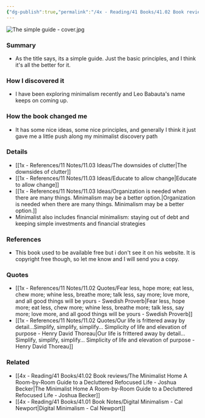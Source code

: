 ```yaml
---
{"dg-publish":true,"permalink":"/4x - Reading/41 Books/41.02 Book reviews/The Simple Guide to a Minimalist Life - Leo Babauta/","title":"The Simple Guide to a Minimalist Life - Leo Babauta","noteIcon":"","created":"2024-01-08T21:53:12.000+03:00","updated":"2024-02-14T20:17:40.339+03:00"}
---
```


![The simple guide - cover.jpg](/img/user/4x%20-%20Reading/41%20Books/41.02%20Book%20reviews/The%20simple%20guide%20-%20cover.jpg)
### Summary
- As the title says, its a simple guide. Just the basic principles, and I think it's all the better for it. 

### How I discovered it
- I have been exploring minimalism recently and Leo Babauta's name keeps on coming up.

### How the book changed me
- It has some nice ideas, some nice principles, and generally I think it just gave me a little push along my minimalist discovery path

### Details
- [[1x - References/11 Notes/11.03 Ideas/The downsides of clutter\|The downsides of clutter]]
- [[1x - References/11 Notes/11.03 Ideas/Educate to allow change\|Educate to allow change]]
- [[1x - References/11 Notes/11.03 Ideas/Organization is needed when there are many things. Minimalism may be a better option.\|Organization is needed when there are many things. Minimalism may be a better option.]]
- Minimalist also includes financial minimalism: staying out of debt and keeping simple investments and financial strategies

### References
- This book used to be available free but i don't see it on his website. It is copyright free though, so let me know and I will send you a copy.

### Quotes
- [[1x - References/11 Notes/11.02 Quotes/Fear less, hope more; eat less, chew more; whine less, breathe more; talk less, say more; love more, and all good things will be yours - Swedish Proverb\|Fear less, hope more; eat less, chew more; whine less, breathe more; talk less, say more; love more, and all good things will be yours - Swedish Proverb]]
- [[1x - References/11 Notes/11.02 Quotes/Our life is frittered away by detail…Simplify, simplify, simplify… Simplicity of life and elevation of purpose - Henry David Thoreau\|Our life is frittered away by detail…Simplify, simplify, simplify… Simplicity of life and elevation of purpose - Henry David Thoreau]]

### Related
- [[4x - Reading/41 Books/41.02 Book reviews/The Minimalist Home A Room-by-Room Guide to a Decluttered Refocused Life - Joshua Becker\|The Minimalist Home A Room-by-Room Guide to a Decluttered Refocused Life - Joshua Becker]]
- [[4x - Reading/41 Books/41.01 Book Notes/Digital Minimalism - Cal Newport\|Digital Minimalism - Cal Newport]]

